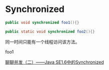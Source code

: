 # Synchronized



```Java
public void synchronized foo1(){}

public static void synchronized foo2(){}
```

同一时间只能有一个线程访问该方法。

foo1


[聊聊并发（二）——Java SE1.6中的Synchronized](http://www.infoq.com/cn/articles/java-se-16-synchronized)